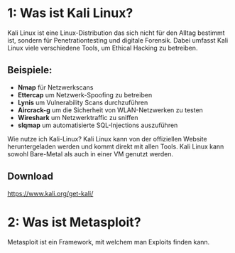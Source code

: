 # 1: Was ist Kali Linux?
Kali Linux ist eine Linux-Distribution das sich nicht für den Alltag bestimmt ist, sondern für Penetrationtesting und digitale Forensik. Dabei umfasst Kali Linux viele verschiedene Tools, um Ethical Hacking zu betreiben. 

**Beispiele:**
--------------
- **Nmap** für Netzwerkscans 
- **Ettercap** um Netzwerk-Spoofing zu betreiben
- **Lynis** um Vulnerability Scans durchzuführen 
- **Aircrack-g** um die Sicherheit von WLAN-Netzwerken zu testen
- **Wireshark** um Netzwerktraffic zu sniffen
- **slqmap** um automatisierte SQL-Injections auszuführen

Wie nutze ich Kali-Linux?
Kali Linux kann von der offiziellen Website heruntergeladen werden und kommt direkt mit allen Tools. Kali Linux kann sowohl Bare-Metal als auch in einer VM genutzt werden. 

**Download**
--------------
https://www.kali.org/get-kali/

# 2: Was ist Metasploit? 

Metasploit ist ein Framework, mit welchem man Exploits finden kann. 
